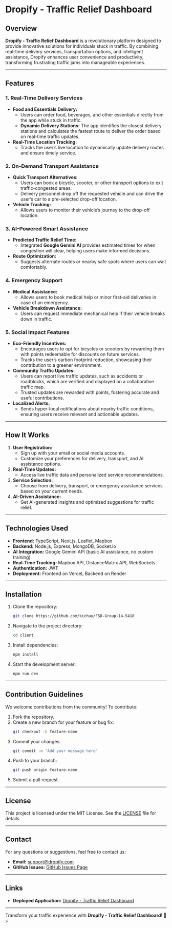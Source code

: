 # Dropify - Traffic Relief Dashboard

## Overview

**Dropify - Traffic Relief Dashboard** is a revolutionary platform designed to provide innovative solutions for individuals stuck in traffic. By combining real-time delivery services, transportation options, and intelligent assistance, Dropify enhances user convenience and productivity, transforming frustrating traffic jams into manageable experiences.

---

## Features

### **1. Real-Time Delivery Services**

- **Food and Essentials Delivery:**
  - Users can order food, beverages, and other essentials directly from the app while stuck in traffic.
  - **Dynamic Delivery Stations:** The app identifies the closest delivery stations and calculates the fastest route to deliver the order based on real-time traffic updates.
- **Real-Time Location Tracking:**
  - Tracks the user’s live location to dynamically update delivery routes and ensure timely service.

### **2. On-Demand Transport Assistance**

- **Quick Transport Alternatives:**
  - Users can book a bicycle, scooter, or other transport options to exit traffic-congested areas.
  - Delivery personnel drop off the requested vehicle and can drive the user’s car to a pre-selected drop-off location.
- **Vehicle Tracking:**
  - Allows users to monitor their vehicle’s journey to the drop-off location.

### **3. AI-Powered Smart Assistance**

- **Predicted Traffic Relief Time:**
  - Integrated **Google Gemini AI** provides estimated times for when congestion will clear, helping users make informed decisions.
- **Route Optimization:**
  - Suggests alternate routes or nearby safe spots where users can wait comfortably.

### **4. Emergency Support**

- **Medical Assistance:**
  - Allows users to book medical help or minor first-aid deliveries in case of an emergency.
- **Vehicle Breakdown Assistance:**
  - Users can request immediate mechanical help if their vehicle breaks down in traffic.

### **5. Social Impact Features**

- **Eco-Friendly Incentives:**
  - Encourages users to opt for bicycles or scooters by rewarding them with points redeemable for discounts on future services.
  - Tracks the user’s carbon footprint reduction, showcasing their contribution to a greener environment.
- **Community Traffic Updates:**
  - Users can report live traffic updates, such as accidents or roadblocks, which are verified and displayed on a collaborative traffic map.
  - Trusted updates are rewarded with points, fostering accurate and useful contributions.
- **Localized Alerts:**
  - Sends hyper-local notifications about nearby traffic conditions, ensuring users receive relevant and actionable updates.

---

## How It Works

1. **User Registration:**
   - Sign up with your email or social media accounts.
   - Customize your preferences for delivery, transport, and AI assistance options.
2. **Real-Time Updates:**
   - Access live traffic data and personalized service recommendations.
3. **Service Selection:**
   - Choose from delivery, transport, or emergency assistance services based on your current needs.
4. **AI-Driven Assistance:**
   - Get AI-generated insights and optimized suggestions for traffic relief.

---

## Technologies Used

- **Frontend:** TypeScript, Next.js, Leaflet, Mapbox
- **Backend:** Node.js, Express, MongoDB, Socket.io
- **AI Integration:** Google Gemini API (basic AI assistance, no custom training)
- **Real-Time Tracking:** Mapbox API, DistanceMatrix API, WebSockets
- **Authentication:** JWT
- **Deployment:** Frontend on Vercel, Backend on Render

---

## Installation

1. Clone the repository:
   ```bash
   git clone https://github.com/kichuu/FSD-Group-14-5418
   ```
2. Navigate to the project directory:
   ```bash
   cd client
   ```
3. Install dependencies:
   ```bash
   npm install
   ```
4. Start the development server:
   ```bash
   npm run dev
   ```

---

## Contribution Guidelines

We welcome contributions from the community! To contribute:

1. Fork the repository.
2. Create a new branch for your feature or bug fix:
   ```bash
   git checkout -b feature-name
   ```
3. Commit your changes:
   ```bash
   git commit -m "Add your message here"
   ```
4. Push to your branch:
   ```bash
   git push origin feature-name
   ```
5. Submit a pull request.

---

## License

This project is licensed under the MIT License. See the [LICENSE](LICENSE) file for details.

---

## Contact

For any questions or suggestions, feel free to contact us:

- **Email:** support@dropify.com
- **GitHub Issues:** [GitHub Issues Page](https://github.com/kichuu/dropify/issues)

---

## Links

- **Deployed Application:** [Dropify - Traffic Relief Dashboard](https://dropify-alpha.vercel.app/)

---

Transform your traffic experience with **Dropify - Traffic Relief Dashboard**! 🚗⚡

